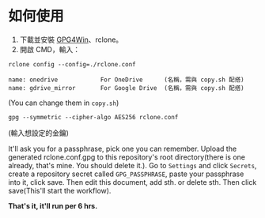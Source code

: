 # 如何使用

1. 下載並安裝 [GPG4Win](https://gpg4win.org/thanks-for-download.html)、rclone。
2. 開啟 CMD，輸入：

```
rclone config --config=./rclone.conf
```

```
name: onedrive            For OneDrive      (名稱，需與 copy.sh 配搭)
name: gdrive_mirror       For Google Drive  (名稱，需與 copy.sh 配搭)
```

(You can change them in `copy.sh`)

```
gpg --symmetric --cipher-algo AES256 rclone.conf 
```

(輸入想設定的金鑰)

It'll ask you for a passphrase, pick one you can remember.
Upload the generated rclone.conf.gpg to this repository's root directory(there is one already, that's mine. You should delete it.).
Go to `Settings` and click `Secrets`, create a repository secret called `GPG_PASSPHRASE`, paste your passphrase into it, click save.
Then edit this document, add sth. or delete sth. Then click save(This'll start the workflow).

**That's it, it'll run per 6 hrs.**
